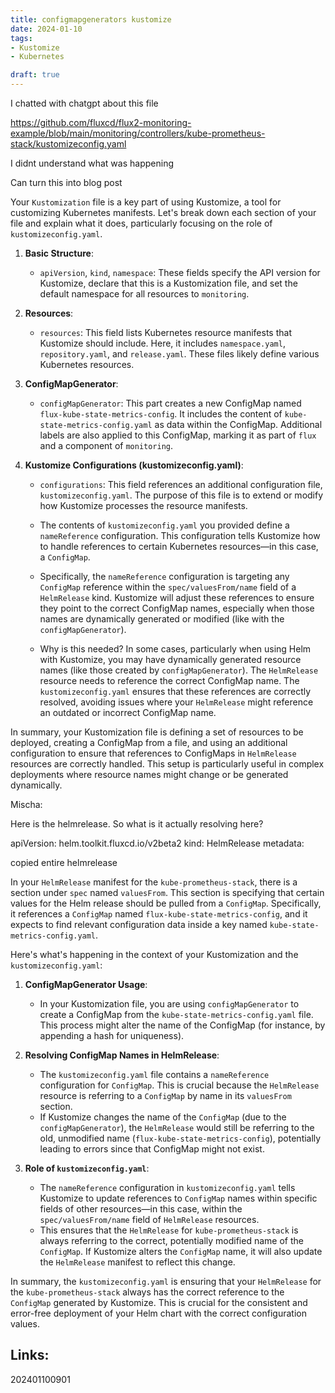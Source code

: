 ```yaml
---
title: configmapgenerators kustomize
date: 2024-01-10
tags:
- Kustomize
- Kubernetes

draft: true
---
```


I chatted with chatgpt about this file

https://github.com/fluxcd/flux2-monitoring-example/blob/main/monitoring/controllers/kube-prometheus-stack/kustomizeconfig.yaml


I didnt understand what was happening

Can turn this into blog post


Your `Kustomization` file is a key part of using Kustomize, a tool for customizing Kubernetes manifests. Let's break down each section of your file and explain what it does, particularly focusing on the role of `kustomizeconfig.yaml`.

1. **Basic Structure**:
   - `apiVersion`, `kind`, `namespace`: These fields specify the API version for Kustomize, declare that this is a Kustomization file, and set the default namespace for all resources to `monitoring`.

2. **Resources**:
   - `resources`: This field lists Kubernetes resource manifests that Kustomize should include. Here, it includes `namespace.yaml`, `repository.yaml`, and `release.yaml`. These files likely define various Kubernetes resources.

3. **ConfigMapGenerator**:
   - `configMapGenerator`: This part creates a new ConfigMap named `flux-kube-state-metrics-config`. It includes the content of `kube-state-metrics-config.yaml` as data within the ConfigMap. Additional labels are also applied to this ConfigMap, marking it as part of `flux` and a component of `monitoring`.

4. **Kustomize Configurations (kustomizeconfig.yaml)**:
   - `configurations`: This field references an additional configuration file, `kustomizeconfig.yaml`. The purpose of this file is to extend or modify how Kustomize processes the resource manifests.

   - The contents of `kustomizeconfig.yaml` you provided define a `nameReference` configuration. This configuration tells Kustomize how to handle references to certain Kubernetes resources—in this case, a `ConfigMap`.

   - Specifically, the `nameReference` configuration is targeting any `ConfigMap` reference within the `spec/valuesFrom/name` field of a `HelmRelease` kind. Kustomize will adjust these references to ensure they point to the correct ConfigMap names, especially when those names are dynamically generated or modified (like with the `configMapGenerator`).

   - Why is this needed? In some cases, particularly when using Helm with Kustomize, you may have dynamically generated resource names (like those created by `configMapGenerator`). The `HelmRelease` resource needs to reference the correct ConfigMap name. The `kustomizeconfig.yaml` ensures that these references are correctly resolved, avoiding issues where your `HelmRelease` might reference an outdated or incorrect ConfigMap name.

In summary, your Kustomization file is defining a set of resources to be deployed, creating a ConfigMap from a file, and using an additional configuration to ensure that references to ConfigMaps in `HelmRelease` resources are correctly handled. This setup is particularly useful in complex deployments where resource names might change or be generated dynamically.




Mischa:

Here is the helmrelease. So what is it actually resolving here?

apiVersion: helm.toolkit.fluxcd.io/v2beta2
kind: HelmRelease
metadata:

copied entire helmrelease





In your `HelmRelease` manifest for the `kube-prometheus-stack`, there is a section under `spec` named `valuesFrom`. This section is specifying that certain values for the Helm release should be pulled from a `ConfigMap`. Specifically, it references a `ConfigMap` named `flux-kube-state-metrics-config`, and it expects to find relevant configuration data inside a key named `kube-state-metrics-config.yaml`.

Here's what's happening in the context of your Kustomization and the `kustomizeconfig.yaml`:

1. **ConfigMapGenerator Usage**:
   - In your Kustomization file, you are using `configMapGenerator` to create a ConfigMap from the `kube-state-metrics-config.yaml` file. This process might alter the name of the ConfigMap (for instance, by appending a hash for uniqueness).

2. **Resolving ConfigMap Names in HelmRelease**:
   - The `kustomizeconfig.yaml` file contains a `nameReference` configuration for `ConfigMap`. This is crucial because the `HelmRelease` resource is referring to a `ConfigMap` by name in its `valuesFrom` section.
   - If Kustomize changes the name of the `ConfigMap` (due to the `configMapGenerator`), the `HelmRelease` would still be referring to the old, unmodified name (`flux-kube-state-metrics-config`), potentially leading to errors since that ConfigMap might not exist.

3. **Role of `kustomizeconfig.yaml`**:
   - The `nameReference` configuration in `kustomizeconfig.yaml` tells Kustomize to update references to `ConfigMap` names within specific fields of other resources—in this case, within the `spec/valuesFrom/name` field of `HelmRelease` resources.
   - This ensures that the `HelmRelease` for `kube-prometheus-stack` is always referring to the correct, potentially modified name of the `ConfigMap`. If Kustomize alters the `ConfigMap` name, it will also update the `HelmRelease` manifest to reflect this change.

In summary, the `kustomizeconfig.yaml` is ensuring that your `HelmRelease` for the `kube-prometheus-stack` always has the correct reference to the `ConfigMap` generated by Kustomize. This is crucial for the consistent and error-free deployment of your Helm chart with the correct configuration values.


## Links:

202401100901
